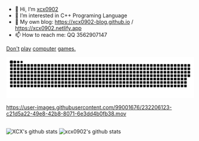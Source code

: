 - 👋 Hi, I’m [xcx0902](https://github.com/xcx0902)
- 👀 I’m interested in C++ Programing Language
- 🌱 My own blog: <https://xcx0902-blog.github.io> / <https://xcx0902.netlify.app>
- 📫 How to reach me: QQ 3562907147
<!--- - 🌱 I’m currently learning ... --->
<!--- - 💞️ I’m looking to collaborate on ... --->

[Don't](https://florr.io) [play](https://generals.io) [computer](https://diep.io) [games](https://agar.io)[.](https://digdig.io)

![contribution-snake](https://raw.githubusercontent.com/xcx0902/snake/snake/github-contribution-grid-snake.svg)

<!---<video src="https://user-images.githubusercontent.com/99001676/232182099-84773a2a-619d-47f6-9b4d-ea4c50b59e41.mp4">Never Gonna Give You Up</video>--->

https://user-images.githubusercontent.com/99001676/232206123-c21d5a22-49e8-42b8-8071-6e3dd4b0fb38.mov

<br>

<img src="https://github-readme-stats.vercel.app/api?username=xcx0902&show_icons=true" width="430px" alt="XCX's github stats" title="XCX's github stats" />

<img src = "https://github-readme-stats.vercel.app/api/top-langs/?username=xcx0902&layout=compact&langs_count=8" width="430px" alt="xcx0902's github stats" title="xcx0902's github stats" />

<!---
xcx0902/xcx0902 is a ✨ special ✨ repository because its `README.md` (this file) appears on your GitHub profile.
You can click the Preview link to take a look at your changes.
--->


